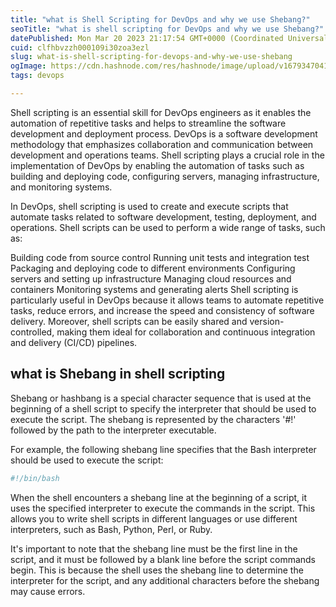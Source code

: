 ```yaml
---
title: "what is Shell Scripting for DevOps and why we use Shebang?"
seoTitle: "what is shell scripting for DevOps and why we use Shebang?"
datePublished: Mon Mar 20 2023 21:17:54 GMT+0000 (Coordinated Universal Time)
cuid: clfhbvzzh000109i30zoa3ezl
slug: what-is-shell-scripting-for-devops-and-why-we-use-shebang
ogImage: https://cdn.hashnode.com/res/hashnode/image/upload/v1679347041996/a115027b-f6f6-4c58-ab89-ab877e2ae80a.jpeg
tags: devops

---
```


Shell scripting is an essential skill for DevOps engineers as it enables the automation of repetitive tasks and helps to streamline the software development and deployment process. DevOps is a software development methodology that emphasizes collaboration and communication between development and operations teams. Shell scripting plays a crucial role in the implementation of DevOps by enabling the automation of tasks such as building and deploying code, configuring servers, managing infrastructure, and monitoring systems.

In DevOps, shell scripting is used to create and execute scripts that automate tasks related to software development, testing, deployment, and operations. Shell scripts can be used to perform a wide range of tasks, such as:

Building code from source control Running unit tests and integration test Packaging and deploying code to different environments Configuring servers and setting up infrastructure Managing cloud resources and containers Monitoring systems and generating alerts Shell scripting is particularly useful in DevOps because it allows teams to automate repetitive tasks, reduce errors, and increase the speed and consistency of software delivery. Moreover, shell scripts can be easily shared and version-controlled, making them ideal for collaboration and continuous integration and delivery (CI/CD) pipelines.

## what is Shebang in shell scripting

Shebang or hashbang is a special character sequence that is used at the beginning of a shell script to specify the interpreter that should be used to execute the script. The shebang is represented by the characters '#!' followed by the path to the interpreter executable.

For example, the following shebang line specifies that the Bash interpreter should be used to execute the script:

```bash
#!/bin/bash
```

When the shell encounters a shebang line at the beginning of a script, it uses the specified interpreter to execute the commands in the script. This allows you to write shell scripts in different languages or use different interpreters, such as Bash, Python, Perl, or Ruby.

It's important to note that the shebang line must be the first line in the script, and it must be followed by a blank line before the script commands begin. This is because the shell uses the shebang line to determine the interpreter for the script, and any additional characters before the shebang may cause errors.